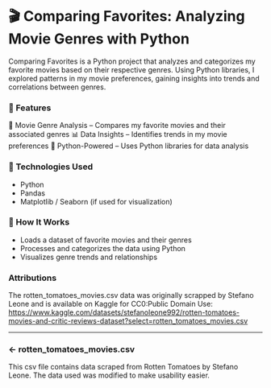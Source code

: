 # 🎬 Comparing Favorites: Analyzing Movie Genres with Python

Comparing Favorites is a Python project that analyzes and categorizes my favorite movies based on their respective genres. Using Python libraries, I explored patterns in my movie preferences, gaining insights into trends and correlations between genres.

### 🔹 Features
📌 Movie Genre Analysis – Compares my favorite movies and their associated genres
📊 Data Insights – Identifies trends in my movie preferences
🐍 Python-Powered – Uses Python libraries for data analysis

### 🔹 Technologies Used
- Python
- Pandas
- Matplotlib / Seaborn (if used for visualization)

### 🔹 How It Works
- Loads a dataset of favorite movies and their genres
- Processes and categorizes the data using Python
- Visualizes genre trends and relationships

###  Attributions
The rotten_tomatoes_movies.csv data was originally scrapped by Stefano Leone and is available on Kaggle for CC0:Public Domain Use: https://www.kaggle.com/datasets/stefanoleone992/rotten-tomatoes-movies-and-critic-reviews-dataset?select=rotten_tomatoes_movies.csv

---

### ← rotten_tomatoes_movies.csv
This csv file contains data scraped from Rotten Tomatoes by Stefano Leone. The data used was modified to make usability easier.
